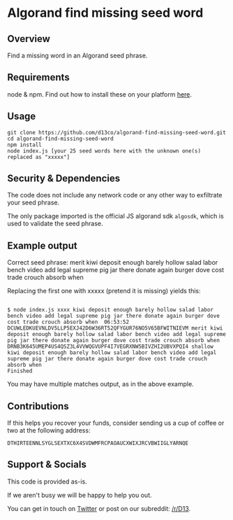 # Algorand find missing seed word

## Overview

Find a missing word in an Algorand seed phrase.

## Requirements

node & npm. Find out how to install these on your platform [here](https://nodejs.org/).

## Usage

```
git clone https://github.com/d13co/algorand-find-missing-seed-word.git
cd algorand-find-missing-seed-word
npm install
node index.js [your 25 seed words here with the unknown one(s) replaced as "xxxxx"]
```

## Security & Dependencies

The code does not include any network code or any other way to exfiltrate your seed phrase.

The only package imported is the official JS algorand sdk `algosdk`, which is used to validate the seed phrase.

## Example output

Correct seed phrase: merit kiwi deposit enough barely hollow salad labor bench video add legal supreme pig jar there donate again burger dove cost trade crouch absorb when

Replacing the first one with xxxxx (pretend it is missing) yields this:

```

$ node index.js xxxx kiwi deposit enough barely hollow salad labor bench video add legal supreme pig jar there donate again burger dove cost trade crouch absorb when  06:53:52
DCUWLEDKUEVNLDV5LLP5EXJ42D6W36RT52QFYGUR76NO5V65BFWITNIEVM merit kiwi deposit enough barely hollow salad labor bench video add legal supreme pig jar there donate again burger dove cost trade crouch absorb when
DRNB3K645UMEP4US4QSZ3L4VVWQGVUPF4I7VEGRXNW5BIVZHI2UBVXPQI4 shallow kiwi deposit enough barely hollow salad labor bench video add legal supreme pig jar there donate again burger dove cost trade crouch absorb when
Finished
```

You may have multiple matches output, as in the above example.

## Contributions

If this helps you recover your funds, consider sending us a cup of coffee or two at the following address:

```
DTHIRTEENNLSYGLSEXTXC6X4SVDWMFRCPAOAUCXWIXJRCVBWIIGLYARNQE
```

## Support & Socials

This code is provided as-is.

If we aren't busy we will be happy to help you out. 

You can get in touch on [Twitter](https://twitter.com/d13_co/) or post on our subreddit: [/r/D13](https://reddit.com/r/D13).
